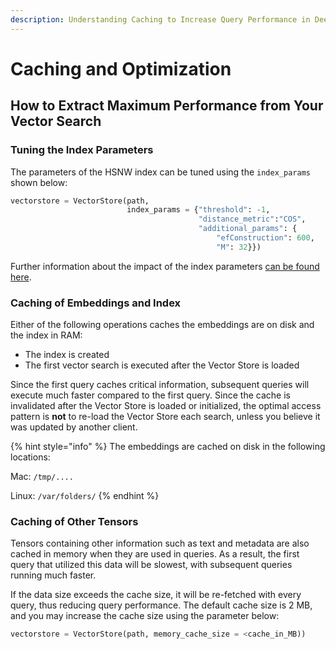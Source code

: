 ```yaml
---
description: Understanding Caching to Increase Query Performance in Deep Lake
---
```


# Caching and Optimization

## How to Extract Maximum Performance from Your Vector Search

### Tuning the Index Parameters

The parameters of the HSNW index can be tuned using the `index_params` shown below:

```python
vectorstore = VectorStore(path, 
                          index_params = {"threshold": -1,
                                          "distance_metric":"COS",
                                          "additional_params": {
                                              "efConstruction": 600,
                                              "M": 32}})
```

Further information about the impact of the index parameters [can be found here](https://towardsdatascience.com/similarity-search-part-4-hierarchical-navigable-small-world-hnsw-2aad4fe87d37).

### Caching of Embeddings and Index

Either of the following operations caches the embeddings are on disk and the index in RAM:

* The index is created
* The first vector search is executed after the Vector Store is loaded

Since the first query caches critical information, subsequent queries will execute much faster compared to the first query. Since the cache is invalidated after the Vector Store is loaded or initialized, the optimal access pattern is **not** to re-load the Vector Store each search, unless you believe it was updated by another client.

{% hint style="info" %}
The embeddings are cached on disk in the following locations:

Mac: `/tmp/....`

Linux: `/var/folders/`
{% endhint %}

### Caching of Other Tensors

Tensors containing other information such as text and metadata are also cached in memory when they are used in queries. As a result, the first query that utilized this data will be slowest, with subsequent queries running much faster.&#x20;

If the data size exceeds the cache size, it will be re-fetched with every query, thus reducing query performance. The default cache size is 2 MB, and you may increase the cache size using the parameter below:

```python
vectorstore = VectorStore(path, memory_cache_size = <cache_in_MB))
```


